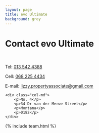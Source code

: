 ```yaml
---
layout: page
title: evo Ultimate
background: grey
---
```

<div class="col-lg-12 text-center">
	<h1 class="section-heading text-uppercase">Contact evo Ultimate</h1>
</div>

<br>

<div class="container contact-us">
  <div class="row">

  <div class="col-md">
		<p>Tel: <a href="tel:+27135424388"> 013 542 4388</a></p>
		<p>Cell: <a href="tel:+27682254434">068 225 4434</a></p>
		<p>E-mail: <a href="mailto:lizzy.propertyassociate@gmail.com?subject=Mail from our Website">lizzy.propertyassociate@gmail.com</a></p>
    </div>

    <div class="col-md">
		<p>No. 4</p>
		<p>34 Dr van der Merwe Street</p>
		<p>Montana</p>
		<p>0182</p>
    </div>
    
  </div>
</div>

<!-- Gavin Young is a franchisee in oobalink Western Cape, and the owner of oobalink Boland & Cape Winelands. "I graduated from Stellenbosch University in 1985 and since then have spent most of my working life in banking at a Regional and Head Office level. I left banking in mid 2006 and started my own mortgage origination business.
My focus is delivering service to agents and bond applicants by applying all my skill and knowledge of banking to make the deal work. I have recruited a fabulous team who share the same values." -->

{% include team.html %}

<!-- <div class="col-lg-12 text-center">
	<h4 class="section-heading text-uppercase">Contact us</h4>
</div> -->



<br>

